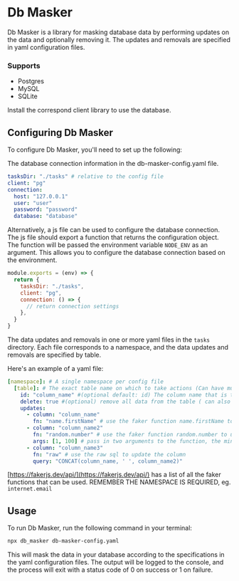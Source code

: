 # Db Masker

Db Masker is a library for masking database data by performing updates on the data and optionally removing it. The updates and removals are specified in yaml configuration files.

### Supports

- Postgres
- MySQL
- SQLite

Install the correspond client library to use the database.

## Configuring Db Masker
To configure Db Masker, you'll need to set up the following:

The database connection information in the db-masker-config.yaml file.
```yaml
tasksDir: "./tasks" # relative to the config file
client: "pg"
connection:
  host: "127.0.0.1"
  user: "user"
  password: "password"
  database: "database"
```

Alternatively, a js file can be used to configure the database connection. The js file should export a function that returns the configuration object. The function will be passed the environment variable `NODE_ENV` as an argument. This allows you to configure the database connection based on the environment.

```js
module.exports = (env) => {
  return {
    tasksDir: "./tasks",
    client: "pg",
    connection: () => {
      // return connection settings
    },
  }
}
```

The data updates and removals in one or more yaml files in the `tasks` directory. Each file corresponds to a namespace, and the data updates and removals are specified by table.

Here's an example of a yaml file:

```yaml
[namespace]: # A single namespace per config file
  [table]: # The exact table name on which to take actions (Can have multiple tables per namespace)
    id: "column_name" #(optional default: id) The column name that is the primary key for the table
    delete: true #(optional) remove all data from the table ( can also be a raw where clause eg. "column_name2 > 100" )
    updates:
      - column: "column_name"
        fn: "name.firstName" # use the faker function name.firstName to update the column
      - column: "column_name2"
        fn: "random.number" # use the faker function random.number to update the column
        args: [1, 100] # pass in two arguments to the function, the minimum and maximum numbers
      - column: "column_name3"
        fn: "raw" # use the raw sql to update the column
        query: "CONCAT(column_name, ' ', column_name2)"
```

[https://fakerjs.dev/api/](https://fakerjs.dev/api/) has a list of all the faker functions that can be used. REMEMBER THE NAMESPACE IS REQUIRED, eg. `internet.email`

## Usage

To run Db Masker, run the following command in your terminal:

```bash
npx db_masker db-masker-config.yaml
```

This will mask the data in your database according to the specifications in the yaml configuration files. The output will be logged to the console, and the process will exit with a status code of 0 on success or 1 on failure.
